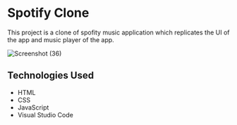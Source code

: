 # Spotify Clone

This project is a clone of spofity music application which replicates the UI of the app and music player of the app.

![Screenshot (36)](https://github.com/user-attachments/assets/dcada0a3-4fcb-4c96-b69d-2ead1ac3a9a0)


## Technologies Used
- HTML
- CSS
- JavaScript
- Visual Studio Code

